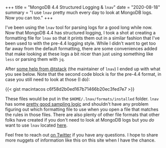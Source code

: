 +++
title = "MongoDB 4.4 Structured Logging & `lnav`"
date = "2020-08-18"
summary = "I use `lnav` pretty much every day to look at MongoDB logs. Now you can too."
+++

I've been using the `lnav` tool for parsing logs for a good long while now. Now that MongoDB 4.4 has structured logging, I took a shot at creating a formatting file for `lnav` so that it prints them out in a similar fashion that I've been used to with the pre-4.4 logging style. While I didn't want to get too far away from the default formatting, there are some conveniences added that make looking at these logs a bit nicer than just using something like `less` or parsing them with `jq`.

After [some help from @tstack](https://github.com/tstack/lnav/issues/746) (the maintainer of `lnav`) I ended up with what you see below. Note that the second code block is for the pre-4.4 format, in case you still need to look at those (I do):

{{< gist macintacos c6f58d2b0ed167b71466b20ec3fed7e7 >}}

These files would be put in the `$HOME/.lnav/formats/installed` folder. `lnav` has some [pretty good sampling logic](https://lnav.readthedocs.io/en/latest/formats.html#format-order-when-scanning-a-file) and shouldn't have any problem figuring out which formatting file to use when you open a file that matches the rules in those files. There are also plenty of other file formats that other folks have created if you don't need to look at MongoDB logs but you _do_ want to use `lnav` located [here](https://github.com/tstack/lnav-config/blob/master/remote-config.json).

Feel free to reach out [on Twitter](twitter.com/macintacos) if you have any questions. I hope to share more nuggets of information like this on this site when I have the chance.